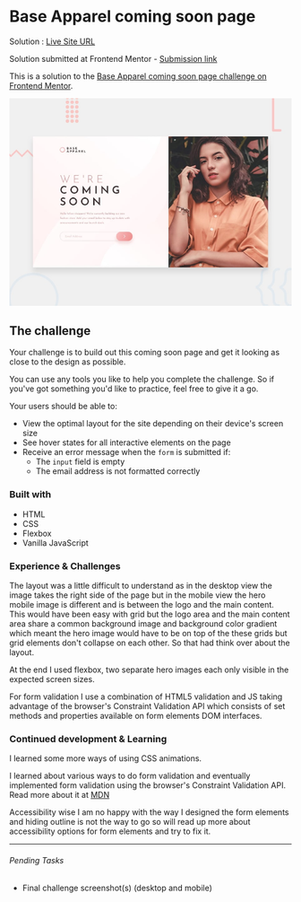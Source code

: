 # Base Apparel coming soon page

Solution : [Live Site URL](https://frontend-mentor-challenges-ecru.vercel.app/base-apparel-coming-soon/)

Solution submitted  at Frontend Mentor - [Submission link](https://www.frontendmentor.io/solutions/base-apparel-coming-soon-page-Bl1ggRnL4)

This is a solution to the [Base Apparel coming soon page challenge on Frontend Mentor](https://www.frontendmentor.io/challenges/base-apparel-coming-soon-page-5d46b47f8db8a7063f9331a0).

![Design preview for the Base Apparel coming soon page coding challenge](./design/desktop-preview.jpg)


## The challenge

Your challenge is to build out this coming soon page and get it looking as close to the design as possible.

You can use any tools you like to help you complete the challenge. So if you've got something you'd like to practice, feel free to give it a go.

Your users should be able to:

- View the optimal layout for the site depending on their device's screen size
- See hover states for all interactive elements on the page
- Receive an error message when the `form` is submitted if:
  - The `input` field is empty
  - The email address is not formatted correctly

### Built with
 
 - HTML
 - CSS
 - Flexbox
 - Vanilla JavaScript

### Experience & Challenges
The layout was a little difficult to understand as in the desktop view the image  takes the right side of the page but in the mobile view the hero mobile image is different and is between the logo and the main content. This would have been easy with grid but the logo area and the main content area share a common background image and background color gradient which meant the hero image would have to be on top of the these grids but grid elements don't collapse on each other. So that had think over about the layout. 

At the end I used flexbox, two separate hero images each only visible in the expected screen sizes. 

For form validation I use a combination of HTML5 validation and JS taking advantage of the browser's Constraint Validation API which consists of set methods and properties available on form elements DOM interfaces. 

### Continued development & Learning

I learned some more ways of using CSS animations. 

I learned about various ways to do form validation and eventually implemented form validation using the browser's Constraint Validation API. Read more about it at [MDN](https://developer.mozilla.org/en-US/docs/Web/API/Constraint_validation)

Accessibility wise I am no happy with the way I designed the form elements and hiding outline is not the way to go so will read up more about accessibility options for form elements and try to fix it. 

---

###### Pending Tasks 

- Final challenge screenshot(s) (desktop and mobile)
